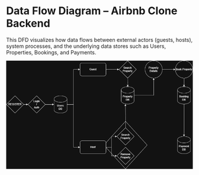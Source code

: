# Data Flow Diagram – Airbnb Clone Backend

This DFD visualizes how data flows between external actors (guests, hosts), system processes, and the underlying data stores such as Users, Properties, Bookings, and Payments.

![Data Flow](./Dataflow-Diagram.png)
